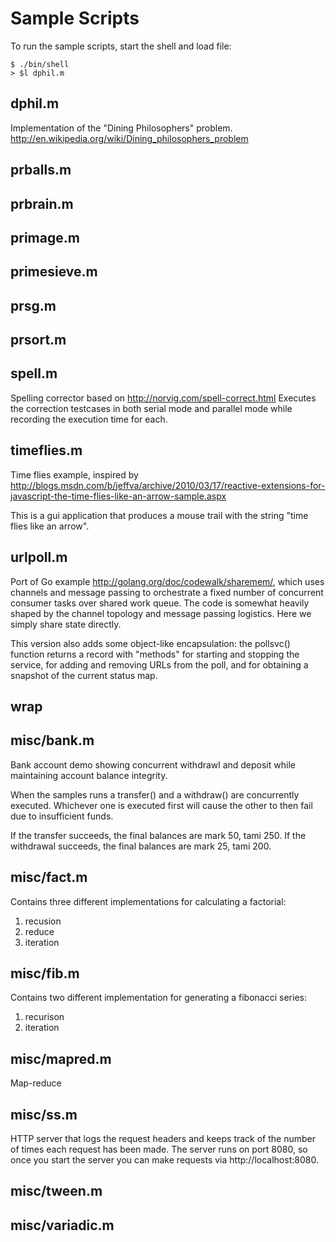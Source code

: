 # Sample Scripts

To run the sample scripts, start the shell and load file:

    $ ./bin/shell
    > $l dphil.m

## dphil.m
Implementation of the "Dining Philosophers" problem.
http://en.wikipedia.org/wiki/Dining_philosophers_problem

## prballs.m

## prbrain.m

## primage.m

## primesieve.m

## prsg.m

## prsort.m

## spell.m
Spelling corrector based on http://norvig.com/spell-correct.html
Executes the correction testcases in both serial mode and parallel mode while
recording the execution time for each.

## timeflies.m
Time flies example, inspired by
http://blogs.msdn.com/b/jeffva/archive/2010/03/17/reactive-extensions-for-javascript-the-time-flies-like-an-arrow-sample.aspx

This is a gui application that produces a mouse trail with the string
"time flies like an arrow".


## urlpoll.m
Port of Go example http://golang.org/doc/codewalk/sharemem/, which uses
channels and message passing to orchestrate a fixed number of concurrent
consumer tasks over shared work queue. The code is somewhat heavily shaped
by the channel topology and message passing logistics. Here we simply share
state directly.

This version also adds some object-like encapsulation: the pollsvc() function
returns a record with "methods" for starting and stopping the service, for
adding and removing URLs from the poll, and for obtaining a snapshot of the
current status map.

## wrap

## misc/bank.m
Bank account demo showing concurrent withdrawl and deposit while maintaining
account balance integrity.

When the samples runs a transfer() and a withdraw() are concurrently executed.
Whichever one is executed first will cause the other to then fail due to
insufficient funds.

If the transfer succeeds, the final balances are mark 50, tami 250.
If the withdrawal succeeds, the final balances are mark 25, tami 200.

## misc/fact.m
Contains three different implementations for calculating a factorial:
1. recusion
2. reduce
3. iteration

## misc/fib.m
Contains two different implementation for generating a fibonacci series:
1. recurison
2. iteration

## misc/mapred.m
Map-reduce

## misc/ss.m
HTTP server that logs the request headers and keeps track of the number of
times each request has been made. The server runs on port 8080, so once you
start the server you can make requests via http://localhost:8080.

## misc/tween.m

## misc/variadic.m